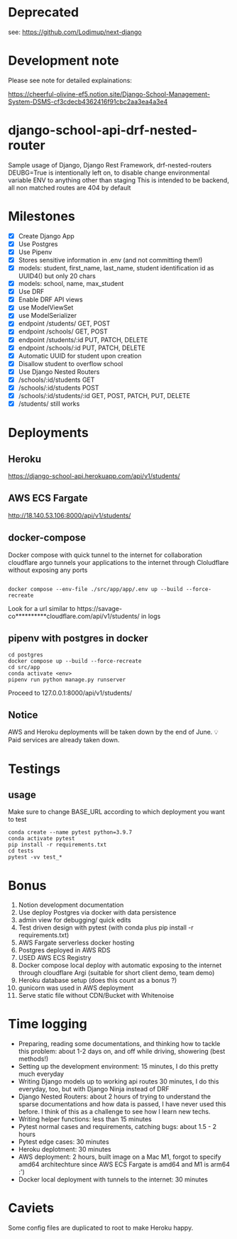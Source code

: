 # Deprecated
see: https://github.com/Lodimup/next-django
# Development note

Please see note for detailed explainations:

https://cheerful-olivine-ef5.notion.site/Django-School-Management-System-DSMS-cf3cdecb4362416f91cbc2aa3ea4a3e4
# django-school-api-drf-nested-router
Sample usage of Django, Django Rest Framework, drf-nested-routers
DEUBG=True is intentionally left on, to disable change environmental variable ENV to anything other than staging
This is intended to be backend, all non matched routes are 404 by default
# Milestones
- [x]  Create Django App
- [x]  Use Postgres
- [x]  Use Pipenv
- [x]  Stores sensitive information in .env (and not committing them!)
- [x]  models: student, first_name, last_name, student identification id as UUID4() but only 20 chars
- [x]  models: school, name, max_student
- [x]  Use DRF
- [x]  Enable DRF API views
- [x]  use ModelViewSet
- [x]  use ModelSerializer
- [x]  endpoint /students/ GET, POST
- [x]  endpoint /schools/ GET, POST
- [x]  endpoint /students/:id PUT, PATCH, DELETE
- [x]  endpoint /schools/:id PUT, PATCH, DELETE
- [x]  Automatic UUID for student upon creation
- [x]  Disallow student to overflow school
- [x]  Use Django Nested Routers
- [x]  /schools/:id/students GET
- [x]  /schools/:id/students POST
- [x]  /schools/:id/students/:id GET, POST, PATCH, PUT, DELETE
- [x]  /students/ still works
# Deployments
## Heroku
https://django-school-api.herokuapp.com/api/v1/students/
## AWS ECS Fargate
http://18.140.53.106:8000/api/v1/students/
## docker-compose
Docker compose with quick tunnel to the internet for collaboration
cloudflare argo tunnels your applications to the internet through Cloludflare without exposing any ports
```

docker compose --env-file ./src/app/app/.env up --build --force-recreate

```
Look for a url similar to https://savage-co**********cloudflare.com/api/v1/students/ in logs
## pipenv with postgres in docker
```
cd postgres
docker compose up --build --force-recreate
cd src/app
conda activate <env>
pipenv run python manage.py runserver
```
Proceed to 127.0.0.1:8000/api/v1/students/

## Notice
AWS and Heroku deployments will be taken down by the end of June.
💡 Paid services are already taken down.  
# Testings
## usage
Make sure to change BASE_URL according to which deployment you want to test
```
conda create --name pytest python=3.9.7
conda activate pytest
pip install -r requirements.txt
cd tests
pytest -vv test_*

```
# Bonus
1.  Notion development documentation
2.  Use deploy Postgres via docker with data persistence
3.  admin view for debugging/ quick edits
4.  Test driven design with pytest (with conda plus pip install -r requirements.txt)
5.  AWS Fargate serverless docker hosting
6.  Postgres deployed in AWS RDS
7.  USED AWS ECS Registry
8.  Docker compose local deploy with automatic exposing to the internet through cloudflare Argi (suitable for short client demo, team demo)
9.  Heroku database setup (does this count as a bonus ?)
10.  gunicorn was used in AWS deployment
11. Serve static file without CDN/Bucket with Whitenoise

# Time logging
-   Preparing, reading some documentations, and thinking how to tackle this problem: about 1-2 days on, and off while driving, showering (best methods!)
-   Setting up the development environment: 15 minutes, I do this pretty much everyday
-   Writing Django models up to working api routes 30 minutes, I do this everyday, too, but with Django Ninja instead of DRF
-   Django Nested Routers: about 2 hours of trying to understand the sparse documentations and how data is passed, I have never used this before. I think of this as a challenge to see how I learn new techs.
-   Writing helper functions: less than 15 minutes
-   Pytest normal cases and requirements, catching bugs: about 1.5 - 2 hours
-   Pytest edge cases: 30 minutes
-   Heroku deplotment: 30 minutes
-   AWS deployment: 2 hours, built image on a Mac M1, forgot to specify amd64 architechture since AWS ECS Fargate is amd64 and M1 is arm64 :')
-   Docker local deployment with tunnels to the internet: 30 minutes


# Caviets
Some config files are duplicated to root to make Heroku happy.
